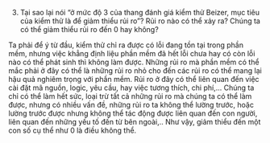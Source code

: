 3. Tại sao lại nói “ở mức độ 3 của thang đánh giá kiểm thử Beizer, mục tiêu của kiểm thử là để giảm thiểu rủi ro”? Rủi ro nào có thể xảy ra? Chúng ta có thể giảm thiểu rủi ro đến 0 hay không?

Ta phải để ý từ đầu, kiểm thử chỉ ra được có lỗi đang tồn tại trong phần mềm, nhưng việc khẳng định liệu phần mềm đã hết lỗi chưa hay có còn lỗi nào có thể phát sinh thì không làm được. 
Những rủi ro mà phần mềm có thể mắc phải ở đây có thể là những rủi ro nhỏ cho đến các rủi ro có thể mang lại hậu quả nghiêm trọng với phần mềm.  Rủi ro ở đây có thể liên quan đến việc cài đặt mã nguồn, logic, yêu cầu, hay việc tương thích, chi phí,...
Chúng ta chỉ có thể làm hết sức, loại trừ tất cả những rủi ro mà chúng ta có thể làm được, nhưng có nhiều vấn đề, những rủi ro ta không thể lường trước, hoặc lường trước được nhưng không thể tác động được liên quan đến con người, liên quan đến những yếu tố đến từ bên ngoài,.. Như vậy, giảm thiểu đến một con số cụ thể như 0 là điều không thể.
